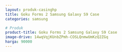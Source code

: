 ```yaml
---
layout: produk-casinghp
title: Goku Forms 2 Samsung Galaxy S9 Case
categories: samsung

# Produk
product-title: Goku Forms 2 Samsung Galaxy S9 Case
image-drive: 14wqVqjKUnbZPmh-COSLQnmwUmKzQ2ZGq
harga: 90000
---
```

